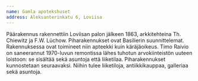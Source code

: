 ```yaml
---
name: Gamla apotekshuset
address: Aleksanterinkatu 6, Loviisa
---
```

Päärakennus rakennettiin Loviisan palon jälkeen 1863, arkkitehteina Th. Chiewitz ja F.W. Lüchow.
Piharakennukset ovat Basilierin  suunnittelemat. Rakennuksessa ovat toimineet niin apteekki kuin käräjäoikeus.
Timo Raivio on saneerannut 1970-luvun remontissa lähes tuhotun arvokiinteistön uuteen loistoon: se sisältää sekä asuntoja että liiketilaa.
Piharakennukset kunnostetaan seuraavaksi. Niihin tulee liiketiloja, antiikkikauppaa, galleriaa sekä asuntoja.